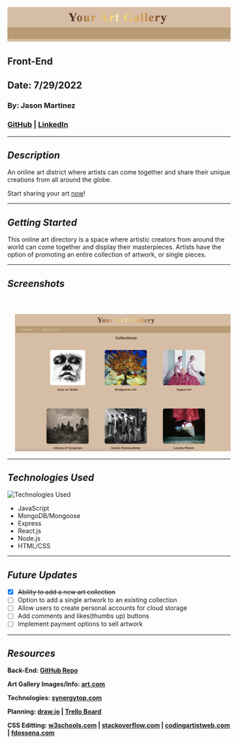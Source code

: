 ![Your Artwork Gallery](/images/Banner.png)

## Front-End

## Date: 7/29/2022

### By: Jason Martinez

### [GitHub](https://github.com/jasonmar08) | [LinkedIn](https://linkedin.com/in/martinez-jason)

---

## **_Description_**

An online art district where artists can come together and share their unique creations from all around the globe.

Start sharing your art [now](https://nameless-sierra-42667.herokuapp.com/)!

---

## **_Getting Started_**

This online art directory is a space where artistic creators from around the world can come together and display their masterpieces. Artists have the option of promoting an entire collection of artwork, or single pieces.

---

## **_Screenshots_**

<pre>
  <img src="/images/Homepage.png"  alt="Collections Page">&nbsp;&nbsp;&nbsp;<img src="/images/Artworks.png" alt="Artworks Page">&nbsp;&nbsp;&nbsp;<img src="/images/Submit.png" alt="Submit Your Art">
</pre>

---

## **_Technologies Used_**

![Technologies Used](https://tinyurl.com/2tns3kp8)

- JavaScript
- MongoDB/Mongoose
- Express
- React.js
- Node.js
- HTML/CSS

---

## **_Future Updates_**

- [x] ~~Ability to add a new art collection~~
- [ ] Option to add a single artwork to an existing collection
- [ ] Allow users to create personal accounts for cloud storage
- [ ] Add comments and likes(thumbs up) buttons
- [ ] Implement payment options to sell artwork

---

## **_Resources_**

**Back-End: [GitHub Repo](https://github.com/jasonmar08/Your_Art_Gallery_Backend)**

**Art Gallery Images/Info: [art.com](https://tinyurl.com/ya46mtet)**

**Technologies: [synergytop.com](https://tinyurl.com/5n7b5mzm)**

**Planning: [draw.io](https://tinyurl.com/2y959xfw) | [Trello Board](https://tinyurl.com/y87kvtzc)**

**CSS Editting: [w3schools.com](https://tinyurl.com/5422vee2) | [stackoverflow.com](https://tinyurl.com/4ddesxs6) | [codingartistweb.com](https://tinyurl.com/2hvcmbfj) | [fdossena.com](https://tinyurl.com/bdedk6ru)**
